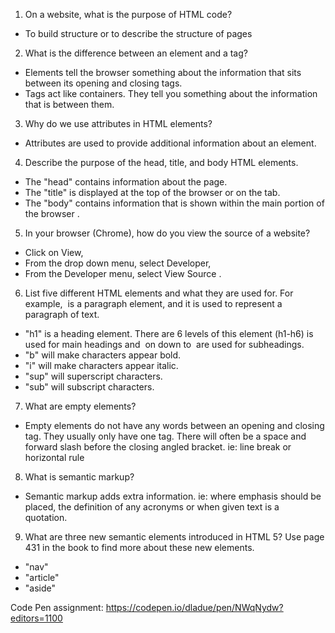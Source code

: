 1. On a website, what is the purpose of HTML code?
* To build structure or to describe the structure of pages

2. What is the difference between an element and a tag?
* Elements tell the browser something about the information that sits between its opening and closing tags.
* Tags act like containers. They tell you something about the information that is between them. 

3. Why do we use attributes in HTML elements?
* Attributes are used to provide additional information about an element. 

4. Describe the purpose of the head, title, and body HTML elements.
* The "head" contains information about the page.
* The "title" is displayed at the top of the browser or on the tab.
* The "body" contains information that is shown within the main portion of the browser .

5. In your browser (Chrome), how do you view the source of a website?
* Click on View,
* From the drop down menu, select Developer,
* From the Developer menu, select View Source .

6. List five different HTML elements and what they are used for. For example,  is a paragraph element, and it is used to represent a paragraph of text.
* "h1" is a heading element. There are 6 levels of this element (h1-h6) is used for main headings and  on down to  are used for subheadings.
* "b" will make characters appear bold.
* "i" will make characters appear italic.
* "sup" will superscript characters.
* "sub" will subscript characters.  

7. What are empty elements?
* Empty elements do not have any words between an opening and closing tag. They usually only have one tag. There will often be a space and forward slash before the closing angled bracket. ie: line break or  horizontal rule 

8. What is semantic markup?
* Semantic markup adds extra information. ie: where emphasis should be placed, the definition of any acronyms or when given text is a quotation. 

9. What are three new semantic elements introduced in HTML 5? Use page 431 in the book to find more about these new elements.
* "nav"
* "article"
* "aside"

Code Pen assignment:
https://codepen.io/dladue/pen/NWqNydw?editors=1100
